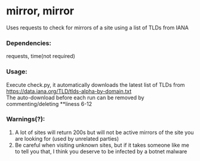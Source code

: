 # mirror, mirror

Uses requests to check for mirrors of a site using a list of TLDs from IANA  

### Dependencies:  
requests, time(not required)

### Usage:  
Execute check.py, it automatically downloads the latest list of TLDs from https://data.iana.org/TLD/tlds-alpha-by-domain.txt  
The auto-download before each run can be removed by commenting/deleting **liness 6-12  

### Warnings(?):
1. A lot of sites will return 200s but will not be active mirrors of the site you are looking for (used by unrelated parties)  
2. Be careful when visiting unknown sites, but if it takes someone like me to tell you that, I think you deserve to be infected by a botnet malware
